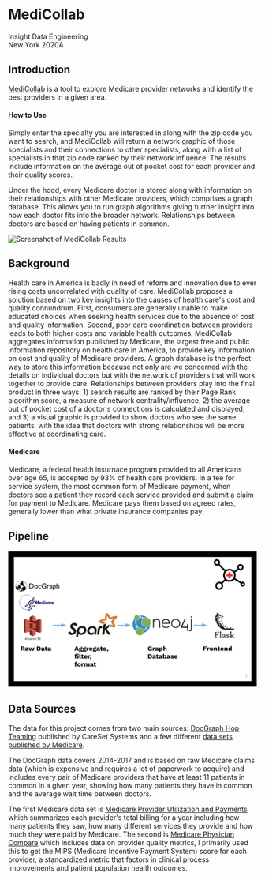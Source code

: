 # MediCollab

Insight Data Engineering</br>
New York 2020A</br>

## Introduction

[MediCollab](www.dataglobe.me) is a tool to explore Medicare provider networks and identify the best providers in a given area. 

#### How to Use
Simply enter the specialty you are interested in along with the zip code you want to search, and MediCollab will return a network graphic of those specialists and their connections to other specialists, along with a list of specialists in that zip code ranked by their network influence. The results include information on the average out of pocket cost for each provider and their quality scores.

Under the hood, every Medicare doctor is stored along with information on their relationships with other Medicare providers, which comprises a graph database. This allows you to run graph algorithms giving further insight into how each doctor fits into the broader network. Relationships between doctors are based on having patients in common.

![Screenshot of MediCollab Results](https://github.com/lfchesebrough/MediCollab/blob/master/screenshot)

## Background

Health care in America is badly in need of reform and innovation due to ever rising costs uncorrelated with quality of care. MediCollab proposes a solution based on two key insights into the causes of health care's cost and quality connundrum. First, consumers are generally unable to make educated choices when seeking health services due to the absence of cost and quality information. Second, poor care coordination between providers leads to both higher costs and variable health outcomes. MediCollab aggregates information published by Medicare, the largest free and public information repository on health care in America, to provide key information on cost and quality of Medicare providers. A graph database is the perfect way to store this information because not only are we concerned with the details on individual doctors but with the network of providers that will work together to provide care. Relationships between providers play into the final product in three ways: 1) search results are ranked by their Page Rank algorithm score, a measure of network centrality/influence,  2) the average out of pocket cost of a doctor's connections is calculated and displayed, and 3) a visual graphic is provided to show doctors who see the same patients, with the idea that doctors with strong relationships will be more effective at coordinating care.

#### Medicare

Medicare, a federal health insurnace program provided to all Americans over age 65, is accepted by 93% of health care providers. In a fee for service system, the most common form of Medicare payment, when doctors see a patient they record each service provided and submit a claim for payment to Medicare. Medicare pays them based on agreed rates, generally lower than what private insurance companies pay.

## Pipeline
![Pipeline for MediCollab](https://github.com/lfchesebrough/MediCollab/blob/master/pipeline.png)

## Data Sources

The data for this project comes from two main sources: [DocGraph Hop Teaming](https://careset.com/docgraph-hop-teaming/) published by CareSet Systems and a few different [data sets published by Medicare](https://data.medicare.gov/).

The DocGraph data covers 2014-2017 and is based on raw Medicare claims data (which is expensive and requires a lot of paperwork to acquire) and includes every pair of Medicare providers that have at least 11 patients in common in a given year, showing how many patients they have in common and the average wait time between doctors.

The first Medicare data set is [Medicare Provider Utilization and Payments](https://www.cms.gov/Research-Statistics-Data-and-Systems/Statistics-Trends-and-Reports/Medicare-Provider-Charge-Data/Physician-and-Other-Supplier) which summarizes each provider's total billing for a year including how many patients they saw, how many different services they provide and how much they were paid by Medicare. The second is [Medicare Physician Compare](https://www.medicare.gov/physiciancompare/) which includes data on provider quality metrics, I primarily used this to get the MIPS (Medicare Incentive Payment System) score for each provider, a standardized metric that factors in clinical process improvements and patient population health outcomes.




 
